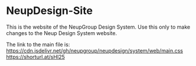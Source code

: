 # NeupDesign-Site
This is the website of the NeupGroup Design System. Use this only to make changes to the Neup Design System website.

The link to the main file is:
https://cdn.jsdelivr.net/gh/neupgroup/neupdesign/system/web/main.css
https://shorturl.at/sHI25
